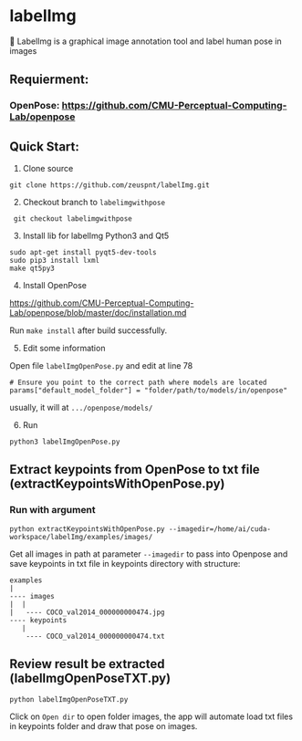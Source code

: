 # labelImg
:metal: LabelImg is a graphical image annotation tool and label human pose in images


## Requierment:
### OpenPose: https://github.com/CMU-Perceptual-Computing-Lab/openpose

## Quick Start:
1. Clone source
```
git clone https://github.com/zeuspnt/labelImg.git
```

2. Checkout branch to ```labelimgwithpose```
```
 git checkout labelimgwithpose
```

3. Install lib for labelImg
Python3 and Qt5
```
sudo apt-get install pyqt5-dev-tools
sudo pip3 install lxml
make qt5py3
```

4. Install OpenPose

https://github.com/CMU-Perceptual-Computing-Lab/openpose/blob/master/doc/installation.md

Run ```make install``` after build successfully.

5. Edit some information

Open file ```labelImgOpenPose.py``` and edit at line 78
```
# Ensure you point to the correct path where models are located
params["default_model_folder"] = "folder/path/to/models/in/openpose"
```
usually, it will at ```.../openpose/models/```

6. Run
```
python3 labelImgOpenPose.py
```
## Extract keypoints from OpenPose to txt file (extractKeypointsWithOpenPose.py)

### Run with argument

```
python extractKeypointsWithOpenPose.py --imagedir=/home/ai/cuda-workspace/labelImg/examples/images/
```

Get all images in path at parameter ```--imagedir``` to pass into Openpose and save keypoints in txt file in keypoints directory with structure:
```
examples
|
---- images
|  |
|   ---- COCO_val2014_000000000474.jpg
---- keypoints
   |
    ---- COCO_val2014_000000000474.txt
```

## Review result be extracted (labelImgOpenPoseTXT.py)

```
python labelImgOpenPoseTXT.py
```

Click on ```Open dir``` to open folder images, the app will automate load txt files in keypoints folder and draw that pose on images.
